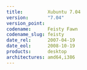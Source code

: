 ```yaml
---
title:         Xubuntu 7.04
version:       "7.04"
version_point:
codename:      Feisty Fawn
codename_slug: feisty
date_rel:      2007-04-19
date_eol:      2008-10-19
products:      desktop
architectures: amd64,i386
---
```

